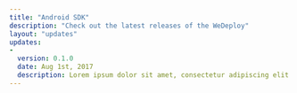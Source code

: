 ```yaml
---
title: "Android SDK"
description: "Check out the latest releases of the WeDeploy"
layout: "updates"
updates:
-
  version: 0.1.0
  date: Aug 1st, 2017
  description: Lorem ipsum dolor sit amet, consectetur adipiscing elit. Curabitur nulla libero, eleifend in euismod eget, fringilla id diam. Proin quis interdum ipsum.
---
```

